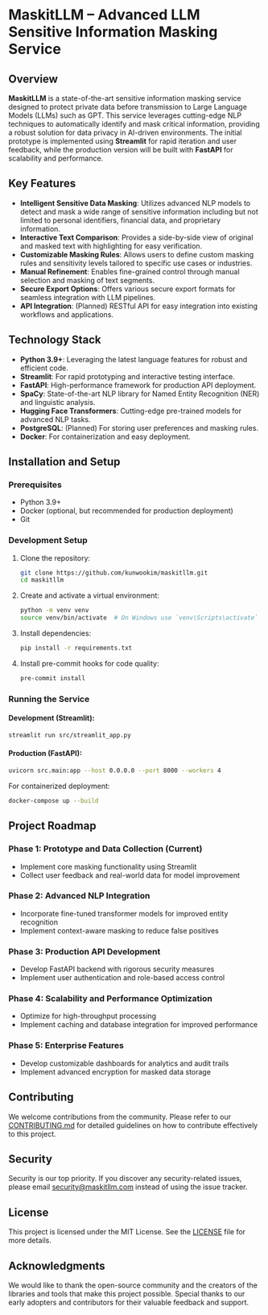 # MaskitLLM – Advanced LLM Sensitive Information Masking Service

## Overview

**MaskitLLM** is a state-of-the-art sensitive information masking service designed to protect private data before transmission to Large Language Models (LLMs) such as GPT. This service leverages cutting-edge NLP techniques to automatically identify and mask critical information, providing a robust solution for data privacy in AI-driven environments. The initial prototype is implemented using **Streamlit** for rapid iteration and user feedback, while the production version will be built with **FastAPI** for scalability and performance.

## Key Features

- **Intelligent Sensitive Data Masking**: Utilizes advanced NLP models to detect and mask a wide range of sensitive information including but not limited to personal identifiers, financial data, and proprietary information.
- **Interactive Text Comparison**: Provides a side-by-side view of original and masked text with highlighting for easy verification.
- **Customizable Masking Rules**: Allows users to define custom masking rules and sensitivity levels tailored to specific use cases or industries.
- **Manual Refinement**: Enables fine-grained control through manual selection and masking of text segments.
- **Secure Export Options**: Offers various secure export formats for seamless integration with LLM pipelines.
- **API Integration**: (Planned) RESTful API for easy integration into existing workflows and applications.

## Technology Stack

- **Python 3.9+**: Leveraging the latest language features for robust and efficient code.
- **Streamlit**: For rapid prototyping and interactive testing interface.
- **FastAPI**: High-performance framework for production API deployment.
- **SpaCy**: State-of-the-art NLP library for Named Entity Recognition (NER) and linguistic analysis.
- **Hugging Face Transformers**: Cutting-edge pre-trained models for advanced NLP tasks.
- **PostgreSQL**: (Planned) For storing user preferences and masking rules.
- **Docker**: For containerization and easy deployment.

## Installation and Setup

### Prerequisites

- Python 3.9+
- Docker (optional, but recommended for production deployment)
- Git

### Development Setup

1. Clone the repository:

   ```bash
   git clone https://github.com/kunwookim/maskitllm.git
   cd maskitllm
   ```

2. Create and activate a virtual environment:

   ```bash
   python -m venv venv
   source venv/bin/activate  # On Windows use `venv\Scripts\activate`
   ```

3. Install dependencies:

   ```bash
   pip install -r requirements.txt
   ```

4. Install pre-commit hooks for code quality:
   ```bash
   pre-commit install
   ```

### Running the Service

#### Development (Streamlit):

```bash
streamlit run src/streamlit_app.py
```

#### Production (FastAPI):

```bash
uvicorn src.main:app --host 0.0.0.0 --port 8000 --workers 4
```

For containerized deployment:

```bash
docker-compose up --build
```

## Project Roadmap

### Phase 1: Prototype and Data Collection (Current)

- Implement core masking functionality using Streamlit
- Collect user feedback and real-world data for model improvement

### Phase 2: Advanced NLP Integration

- Incorporate fine-tuned transformer models for improved entity recognition
- Implement context-aware masking to reduce false positives

### Phase 3: Production API Development

- Develop FastAPI backend with rigorous security measures
- Implement user authentication and role-based access control

### Phase 4: Scalability and Performance Optimization

- Optimize for high-throughput processing
- Implement caching and database integration for improved performance

### Phase 5: Enterprise Features

- Develop customizable dashboards for analytics and audit trails
- Implement advanced encryption for masked data storage

## Contributing

We welcome contributions from the community. Please refer to our [CONTRIBUTING.md](CONTRIBUTING.md) for detailed guidelines on how to contribute effectively to this project.

## Security

Security is our top priority. If you discover any security-related issues, please email security@maskitllm.com instead of using the issue tracker.

## License

This project is licensed under the MIT License. See the [LICENSE](LICENSE) file for more details.

## Acknowledgments

We would like to thank the open-source community and the creators of the libraries and tools that make this project possible. Special thanks to our early adopters and contributors for their valuable feedback and support.
